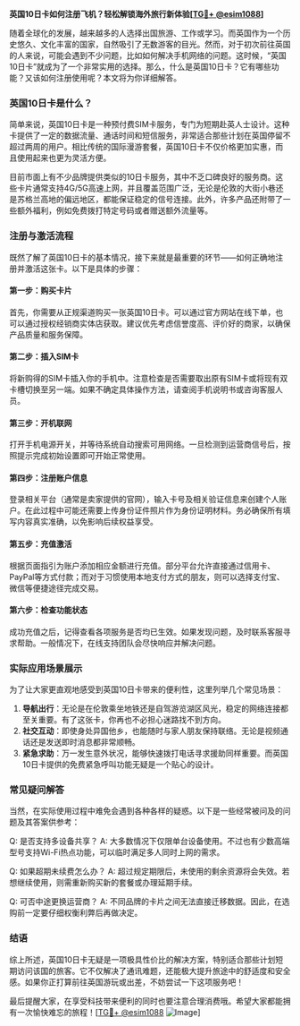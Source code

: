 **英国10日卡如何注册飞机？轻松解锁海外旅行新体验[[TG💪+ @esim1088](https://t.me/s/esim1088)]**

随着全球化的发展，越来越多的人选择出国旅游、工作或学习。而英国作为一个历史悠久、文化丰富的国家，自然吸引了无数游客的目光。然而，对于初次前往英国的人来说，可能会遇到不少问题，比如如何解决手机网络的问题。这时候，“英国10日卡”就成为了一个非常实用的选择。那么，什么是英国10日卡？它有哪些功能？又该如何注册使用呢？本文将为你详细解答。

### 英国10日卡是什么？

简单来说，英国10日卡是一种预付费SIM卡服务，专门为短期赴英人士设计。这种卡提供了一定的数据流量、通话时间和短信服务，非常适合那些计划在英国停留不超过两周的用户。相比传统的国际漫游套餐，英国10日卡不仅价格更加实惠，而且使用起来也更为灵活方便。

目前市面上有不少品牌提供类似的10日卡服务，其中不乏口碑良好的服务商。这些卡片通常支持4G/5G高速上网，并且覆盖范围广泛，无论是伦敦的大街小巷还是苏格兰高地的偏远地区，都能保证稳定的信号连接。此外，许多产品还附带了一些额外福利，例如免费拨打特定号码或者赠送额外流量等。

### 注册与激活流程

既然了解了英国10日卡的基本情况，接下来就是最重要的环节——如何正确地注册并激活这张卡。以下是具体的步骤：

#### 第一步：购买卡片
首先，你需要从正规渠道购买一张英国10日卡。可以通过官方网站在线下单，也可以通过授权经销商实体店获取。建议优先考虑信誉度高、评价好的商家，以确保产品质量和服务保障。

#### 第二步：插入SIM卡
将新购得的SIM卡插入你的手机中。注意检查是否需要取出原有SIM卡或将现有双卡槽切换至另一端。如果不确定具体操作方法，请查阅手机说明书或咨询客服人员。

#### 第三步：开机联网
打开手机电源开关，并等待系统自动搜索可用网络。一旦检测到运营商信号后，按照提示完成初始设置即可开始正常使用。

#### 第四步：注册账户信息
登录相关平台（通常是卖家提供的官网），输入卡号及相关验证信息来创建个人账户。在此过程中可能还需要上传身份证件照片作为身份证明材料。务必确保所有填写内容真实准确，以免影响后续权益享受。

#### 第五步：充值激活
根据页面指引为账户添加相应金额进行充值。部分平台允许直接通过信用卡、PayPal等方式付款；而对于习惯使用本地支付方式的朋友，则可以选择支付宝、微信等便捷途径完成交易。

#### 第六步：检查功能状态
成功充值之后，记得查看各项服务是否均已生效。如果发现问题，及时联系客服寻求帮助。一般情况下，在线支持团队会尽快响应并解决问题。

### 实际应用场景展示

为了让大家更直观地感受到英国10日卡带来的便利性，这里列举几个常见场景：

1. **导航出行**：无论是在伦敦乘坐地铁还是自驾游览湖区风光，稳定的网络连接都至关重要。有了这张卡，你再也不必担心迷路找不到方向。
2. **社交互动**：即使身处异国他乡，也能随时与家人朋友保持联络。无论是视频通话还是发送即时消息都非常顺畅。
3. **紧急求助**：万一发生意外状况，能够快速拨打电话寻求援助同样重要。而英国10日卡提供的免费紧急呼叫功能无疑是一个贴心的设计。

### 常见疑问解答

当然，在实际使用过程中难免会遇到各种各样的疑惑。以下是一些经常被问及的问题及其答案供参考：

Q: 是否支持多设备共享？
A: 大多数情况下仅限单台设备使用。不过也有少数高端型号支持Wi-Fi热点功能，可以临时满足多人同时上网的需求。

Q: 如果超期未续费怎么办？
A: 超过规定期限后，未使用的剩余资源将会失效。若想继续使用，则需重新购买新的套餐或办理延期手续。

Q: 可否中途更换运营商？
A: 不同品牌的卡片之间无法直接迁移数据。因此，在选购前一定要仔细权衡利弊后再做决定。

### 结语

综上所述，英国10日卡无疑是一项极具性价比的解决方案，特别适合那些计划短期访问该国的旅客。它不仅解决了通讯难题，还能极大提升旅途中的舒适度和安全感。如果你正打算前往英国游玩或出差，不妨尝试一下这项服务吧！

最后提醒大家，在享受科技带来便利的同时也要注意合理消费哦。希望大家都能拥有一次愉快难忘的旅程！[[TG💪+ @esim1088](https://t.me/s/esim1088) ![Image](https://i.postimg.cc/4NQfJmqS/Snipaste-2025-05-13-00-14-12.png)]